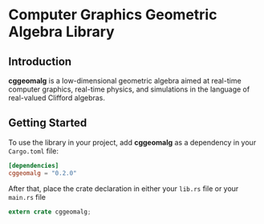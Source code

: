 # Computer Graphics Geometric Algebra Library

## Introduction
**cggeomalg** is a low-dimensional geometric algebra aimed at 
real-time computer graphics, real-time physics, and simulations 
in the language of real-valued Clifford algebras.

## Getting Started
To use the library in your project, add **cggeomalg** as a dependency in your 
`Cargo.toml` file:
```toml
[dependencies]
cggeomalg = "0.2.0"
```
After that, place the crate declaration in either your `lib.rs` file or 
your `main.rs` file
```rust
extern crate cggeomalg;
```

